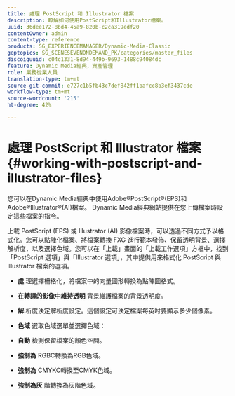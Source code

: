 ```yaml
---
title: 處理 PostScript 和 Illustrator 檔案
description: 瞭解如何使用PostScript和Illustrator檔案。
uuid: 36dee172-8bd4-45a9-820b-c2ca319edf20
contentOwner: admin
content-type: reference
products: SG_EXPERIENCEMANAGER/Dynamic-Media-Classic
geptopics: SG_SCENESEVENONDEMAND_PK/categories/master_files
discoiquuid: c04c1331-8d94-449b-9693-1488c94084dc
feature: Dynamic Media經典，資產管理
role: 業務從業人員
translation-type: tm+mt
source-git-commit: e727c1b5fb43c7def842ff1bafcc8b3ef3437cde
workflow-type: tm+mt
source-wordcount: '215'
ht-degree: 42%

---
```



# 處理 PostScript 和 Illustrator 檔案{#working-with-postscript-and-illustrator-files}

您可以在Dynamic Media經典中使用Adobe®PostScript®(EPS)和Adobe®Illustrator®(AI)檔案。 Dynamic Media經典網站提供在您上傳檔案時設定這些檔案的指令。

上載 PostScript (EPS) 或 Illustrator (AI) 影像檔案時，可以透過不同方式予以格式化。您可以點陣化檔案、將檔案轉換 FXG 進行範本發佈、保留透明背景、選擇解析度，以及選擇色域。您可以在「上載」畫面的「上載工作選項」方框中，找到「PostScript 選項」與「Illustrator 選項」，其中提供用來格式化 PostScript 與 Illustrator 檔案的選項。

* **處**
理選擇柵格化，將檔案中的向量圖形轉換為點陣圖格式。

* **在轉譯的影像中維持透明**
背景維護檔案的背景透明度。

* **解**
析度決定解析度設定。這個設定可決定檔案每英吋要顯示多少個像素。

* **色域**
選取色域選單並選擇色域：

* **自動**
檢測保留檔案的顏色空間。

* **強制為**
RGBC轉換為RGB色域。

* **強制為**
CMYKC轉換至CMYK色域。

* **強制為灰**
階轉換為灰階色域。

